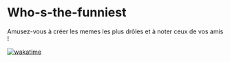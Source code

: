 # Who-s-the-funniest
Amusez-vous à créer les memes les plus drôles et à noter ceux de vos amis !

[![wakatime](https://wakatime.com/badge/user/b8ecff52-7743-4a1e-8b28-93fcce7c9b7d/project/ce564915-2bea-42e2-bf8e-11565c66e8e9.svg)](https://wakatime.com/projects/Who%27s%20the%20funniest%2C%20Meme%20edition)
